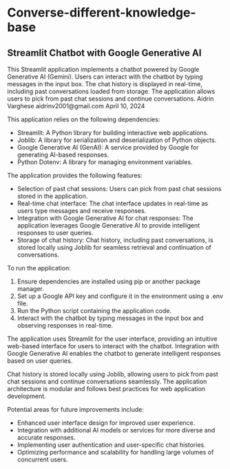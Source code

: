 # Converse-different-knowledge-base

<documentation>
    <h2>Streamlit Chatbot with Google Generative AI</h2>
    <description>
        This Streamlit application implements a chatbot powered by Google Generative AI (Gemini). Users can interact with the chatbot by typing messages in the input box. The chat history is displayed in real-time, including past conversations loaded from storage. The application allows users to pick from past chat sessions and continue conversations.
    </description>
    <author>
        <name>Aidrin Varghese</name>
        <email>aidrinv2001@gmail.com</email>
    </author>
    <date>April 10, 2024</date>
    <sections>
        <section>
            <title>Dependencies</title>
            <content>
                <p>This application relies on the following dependencies:</p>
                <ul>
                    <li>Streamlit: A Python library for building interactive web applications.</li>
                    <li>Joblib: A library for serialization and deserialization of Python objects.</li>
                    <li>Google Generative AI (GenAI): A service provided by Google for generating AI-based responses.</li>
                    <li>Python Dotenv: A library for managing environment variables.</li>
                </ul>
            </content>
        </section>
        <section>
            <title>Features</title>
            <content>
                <p>The application provides the following features:</p>
                <ul>
                    <li>Selection of past chat sessions: Users can pick from past chat sessions stored in the application.</li>
                    <li>Real-time chat interface: The chat interface updates in real-time as users type messages and receive responses.</li>
                    <li>Integration with Google Generative AI for chat responses: The application leverages Google Generative AI to provide intelligent responses to user queries.</li>
                    <li>Storage of chat history: Chat history, including past conversations, is stored locally using Joblib for seamless retrieval and continuation of conversations.</li>
                </ul>
            </content>
        </section>
        <section>
            <title>Usage</title>
            <content>
                <p>To run the application:</p>
                <ol>
                    <li>Ensure dependencies are installed using pip or another package manager.</li>
                    <li>Set up a Google API key and configure it in the environment using a .env file.</li>
                    <li>Run the Python script containing the application code.</li>
                    <li>Interact with the chatbot by typing messages in the input box and observing responses in real-time.</li>
                </ol>
            </content>
        </section>
        <section>
            <title>Implementation</title>
            <content>
                <p>The application uses Streamlit for the user interface, providing an intuitive web-based interface for users to interact with the chatbot. Integration with Google Generative AI enables the chatbot to generate intelligent responses based on user queries.</p>
                <p>Chat history is stored locally using Joblib, allowing users to pick from past chat sessions and continue conversations seamlessly. The application architecture is modular and follows best practices for web application development.</p>
            </content>
        </section>
        <section>
            <title>Future Improvements</title>
            <content>
                <p>Potential areas for future improvements include:</p>
                <ul>
                    <li>Enhanced user interface design for improved user experience.</li>
                    <li>Integration with additional AI models or services for more diverse and accurate responses.</li>
                    <li>Implementing user authentication and user-specific chat histories.</li>
                    <li>Optimizing performance and scalability for handling large volumes of concurrent users.</li>
                </ul>
            </content>
        </section>
    </sections>
</documentation>
